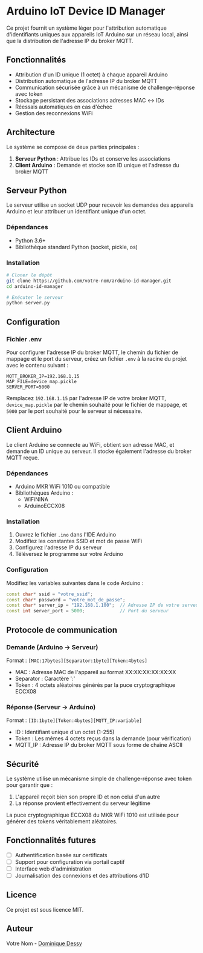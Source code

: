 # Arduino IoT Device ID Manager

Ce projet fournit un système léger pour l'attribution automatique d'identifiants uniques aux appareils IoT Arduino sur un réseau local, ainsi que la distribution de l'adresse IP du broker MQTT.

## Fonctionnalités

- Attribution d'un ID unique (1 octet) à chaque appareil Arduino
- Distribution automatique de l'adresse IP du broker MQTT
- Communication sécurisée grâce à un mécanisme de challenge-réponse avec token
- Stockage persistant des associations adresses MAC ↔ IDs
- Réessais automatiques en cas d'échec
- Gestion des reconnexions WiFi

## Architecture

Le système se compose de deux parties principales :

1. **Serveur Python** : Attribue les IDs et conserve les associations
2. **Client Arduino** : Demande et stocke son ID unique et l'adresse du broker MQTT

## Serveur Python

Le serveur utilise un socket UDP pour recevoir les demandes des appareils Arduino et leur attribuer un identifiant unique d'un octet.

### Dépendances

- Python 3.6+
- Bibliothèque standard Python (socket, pickle, os)

### Installation

```bash
# Cloner le dépôt
git clone https://github.com/votre-nom/arduino-id-manager.git
cd arduino-id-manager

# Exécuter le serveur
python server.py
```

## Configuration

### Fichier .env

Pour configurer l'adresse IP du broker MQTT, le chemin du fichier de mappage et le port du serveur, créez un fichier `.env` à la racine du projet avec le contenu suivant :

```
MQTT_BROKER_IP=192.168.1.15
MAP_FILE=device_map.pickle
SERVER_PORT=5000
```

Remplacez `192.168.1.15` par l'adresse IP de votre broker MQTT, `device_map.pickle` par le chemin souhaité pour le fichier de mappage, et `5000` par le port souhaité pour le serveur si nécessaire.

## Client Arduino

Le client Arduino se connecte au WiFi, obtient son adresse MAC, et demande un ID unique au serveur. Il stocke également l'adresse du broker MQTT reçue.

### Dépendances

- Arduino MKR WiFi 1010 ou compatible
- Bibliothèques Arduino :
  - WiFiNINA
  - ArduinoECCX08

### Installation

1. Ouvrez le fichier `.ino` dans l'IDE Arduino
2. Modifiez les constantes SSID et mot de passe WiFi
3. Configurez l'adresse IP du serveur
4. Téléversez le programme sur votre Arduino

### Configuration

Modifiez les variables suivantes dans le code Arduino :

```cpp
const char* ssid = "votre_ssid";
const char* password = "votre_mot_de_passe";
const char* server_ip = "192.168.1.100";  // Adresse IP de votre serveur Python
const int server_port = 5000;             // Port du serveur
```

## Protocole de communication

### Demande (Arduino → Serveur)
Format : `[MAC:17bytes][Separator:1byte][Token:4bytes]`
- MAC : Adresse MAC de l'appareil au format XX:XX:XX:XX:XX:XX
- Separator : Caractère ':'
- Token : 4 octets aléatoires générés par la puce cryptographique ECCX08

### Réponse (Serveur → Arduino)
Format : `[ID:1byte][Token:4bytes][MQTT_IP:variable]`
- ID : Identifiant unique d'un octet (1-255)
- Token : Les mêmes 4 octets reçus dans la demande (pour vérification)
- MQTT_IP : Adresse IP du broker MQTT sous forme de chaîne ASCII

## Sécurité

Le système utilise un mécanisme simple de challenge-réponse avec token pour garantir que :
1. L'appareil reçoit bien son propre ID et non celui d'un autre
2. La réponse provient effectivement du serveur légitime

La puce cryptographique ECCX08 du MKR WiFi 1010 est utilisée pour générer des tokens véritablement aléatoires.

## Fonctionnalités futures

- [ ] Authentification basée sur certificats
- [ ] Support pour configuration via portail captif
- [ ] Interface web d'administration
- [ ] Journalisation des connexions et des attributions d'ID

## Licence

Ce projet est sous licence MIT.

## Auteur

Votre Nom - [Dominique Dessy](mailto:reprendre.mezzo_0j@icloud.com)